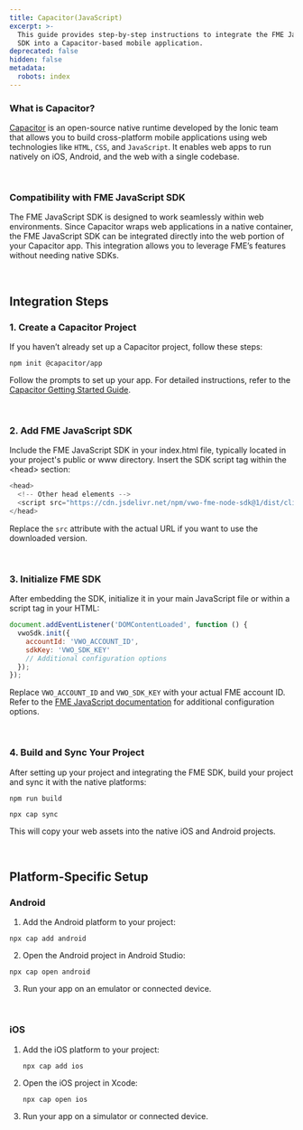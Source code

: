 ```yaml
---
title: Capacitor(JavaScript)
excerpt: >-
  This guide provides step-by-step instructions to integrate the FME JavaScript
  SDK into a Capacitor-based mobile application.
deprecated: false
hidden: false
metadata:
  robots: index
---
```

### What is Capacitor?

[Capacitor](https://capacitorjs.com/) is an open-source native runtime developed by the Ionic team that allows you to build cross-platform mobile applications using web technologies like `HTML`, `CSS`, and `JavaScript`. It enables web apps to run natively on iOS, Android, and the web with a single codebase.

<br />

### Compatibility with FME JavaScript SDK

The FME JavaScript SDK is designed to work seamlessly within web environments. Since Capacitor wraps web applications in a native container, the FME JavaScript SDK can be integrated directly into the web portion of your Capacitor app. This integration allows you to leverage FME’s features without needing native SDKs.

<br />

## Integration Steps

### 1. Create a Capacitor Project

If you haven’t already set up a Capacitor project, follow these steps:

```shell
npm init @capacitor/app
```

Follow the prompts to set up your app. For detailed instructions, refer to the [Capacitor Getting Started Guide](https://capacitorjs.com/docs/getting-started).

<br />

### 2. Add FME JavaScript SDK

Include the FME JavaScript SDK in your index.html file, typically located in your project's public or www directory. Insert the SDK script tag within the \<head> section:

```javascript
<head>
  <!-- Other head elements -->
  <script src="https://cdn.jsdelivr.net/npm/vwo-fme-node-sdk@1/dist/client/vwo-fme-javascript-sdk.min.js"></script>
</head>
```

Replace the `src` attribute with the actual URL if you want to use the downloaded version.

<br />

### 3. Initialize FME SDK

After embedding the SDK, initialize it in your main JavaScript file or within a script tag in your HTML:

```javascript
document.addEventListener('DOMContentLoaded', function () {
  vwoSdk.init({
    accountId: 'VWO_ACCOUNT_ID',
    sdkKey: 'VWO_SDK_KEY'
    // Additional configuration options
  });
});

```

Replace `VWO_ACCOUNT_ID` and `VWO_SDK_KEY` with your actual FME account ID. Refer to the [FME JavaScript documentation](https://developers.vwo.com/v2/docs/fme-javascript) for additional configuration options.

<br />

### 4. Build and Sync Your Project

After setting up your project and integrating the FME SDK, build your project and sync it with the native platforms:

```shell
npm run build

npx cap sync
```

This will copy your web assets into the native iOS and Android projects.

<br />

## Platform-Specific Setup

### Android

1. Add the Android platform to your project:

```shell
npx cap add android
```

2. Open the Android project in Android Studio:

```shell
npx cap open android
```

3. Run your app on an emulator or connected device.

<br />

### iOS

1. Add the iOS platform to your project:
   ```shell
   npx cap add ios
   ```
2. Open the iOS project in Xcode:
   ```shell
   npx cap open ios
   ```
3. Run your app on a simulator or connected device.